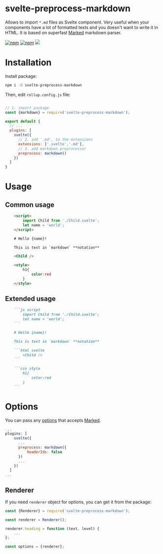 # svelte-preprocess-markdown
Allows to import `*.md` files as Svelte component. Very useful when your components have a lot of formatted texts and you doesn't want to write it in HTML. It is based on superfast [Marked](https://www.npmjs.com/package/marked) markdown parser.

[![npm](https://img.shields.io/npm/v/svelte-preprocess-markdown)](https://www.npmjs.com/package/svelte-preprocess-markdown)   [![npm](https://img.shields.io/npm/dt/svelte-preprocess-markdown)](https://www.npmjs.com/package/svelte-preprocess-markdown)    [![](https://github.com/AlexxNB/svelte-preprocess-markdown/workflows/Publish%20on%20NPM/badge.svg)](https://github.com/AlexxNB/svelte-preprocess-markdown/actions?workflow=Publish+on+NPM)

# Installation

Install package:

```bash
npm i -D svelte-preprocess-markdown
```

Then, edit `rollup.config.js` file:

```js

// 1. import package
const {markdown} = require('svelte-preprocess-markdown');

export default {
  // ...
  plugins: [
    svelte({
      // 2. add '.md', to the extensions  
      extensions: ['.svelte','.md'],
      // 3. add markdown preprocessor
      preprocess: markdown()
    })
  ]
}
```

# Usage

## Common usage

```html
    <script>
        import Child from './Child.svelte';
        let name = 'world';
    </script>

    # Hello {name}!

    This is text in `markdown` **notation**

    <Child />

    <style>
        h1{
            color:red
        }
    </style>
```

## Extended usage

```markdown
    ```js script
        import Child from './Child.svelte';
        let name = 'world';
    ```

    # Hello {name}!

    This is text in `markdown` **notation**

    ```html svelte
        <Child />
    ```
    
    ```css style
        h1{
            color:red
        }
    ```
```

# Options

You can pass any [options](https://marked.js.org/#/USING_ADVANCED.md#options) that accepts [Marked](https://www.npmjs.com/package/marked).

```js
...
plugins: [
    svelte({
      ...
      preprocess: markdown({
          headerIds: false
      })
      ...
    })
  ]
...
```

## Renderer
If you need `renderer` object for options, you can get it from the package:

```js
const {Renderer} = require('svelte-preprocess-markdown');

const renderer = Renderer();

renderer.heading = function (text, level) {
    ...
};

const options = {renderer};
```